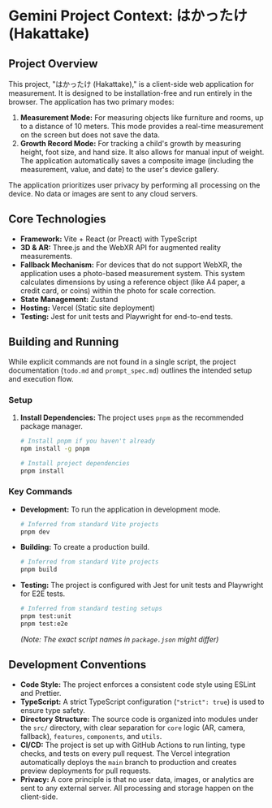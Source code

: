 # Gemini Project Context: はかったけ (Hakattake)

## Project Overview

This project, "はかったけ (Hakattake)," is a client-side web application for measurement. It is designed to be installation-free and run entirely in the browser. The application has two primary modes:

1.  **Measurement Mode:** For measuring objects like furniture and rooms, up to a distance of 10 meters. This mode provides a real-time measurement on the screen but does not save the data.
2.  **Growth Record Mode:** For tracking a child's growth by measuring height, foot size, and hand size. It also allows for manual input of weight. The application automatically saves a composite image (including the measurement, value, and date) to the user's device gallery.

The application prioritizes user privacy by performing all processing on the device. No data or images are sent to any cloud servers.

## Core Technologies

- **Framework:** Vite + React (or Preact) with TypeScript
- **3D & AR:** Three.js and the WebXR API for augmented reality measurements.
- **Fallback Mechanism:** For devices that do not support WebXR, the application uses a photo-based measurement system. This system calculates dimensions by using a reference object (like A4 paper, a credit card, or coins) within the photo for scale correction.
- **State Management:** Zustand
- **Hosting:** Vercel (Static site deployment)
- **Testing:** Jest for unit tests and Playwright for end-to-end tests.

## Building and Running

While explicit commands are not found in a single script, the project documentation (`todo.md` and `prompt_spec.md`) outlines the intended setup and execution flow.

### Setup

1.  **Install Dependencies:** The project uses `pnpm` as the recommended package manager.

    ```bash
    # Install pnpm if you haven't already
    npm install -g pnpm

    # Install project dependencies
    pnpm install
    ```

### Key Commands

- **Development:** To run the application in development mode.
  ```bash
  # Inferred from standard Vite projects
  pnpm dev
  ```
- **Building:** To create a production build.
  ```bash
  # Inferred from standard Vite projects
  pnpm build
  ```
- **Testing:** The project is configured with Jest for unit tests and Playwright for E2E tests.
  ```bash
  # Inferred from standard testing setups
  pnpm test:unit
  pnpm test:e2e
  ```
  _(Note: The exact script names in `package.json` might differ)_

## Development Conventions

- **Code Style:** The project enforces a consistent code style using ESLint and Prettier.
- **TypeScript:** A strict TypeScript configuration (`"strict": true`) is used to ensure type safety.
- **Directory Structure:** The source code is organized into modules under the `src/` directory, with clear separation for `core` logic (AR, camera, fallback), `features`, `components`, and `utils`.
- **CI/CD:** The project is set up with GitHub Actions to run linting, type checks, and tests on every pull request. The Vercel integration automatically deploys the `main` branch to production and creates preview deployments for pull requests.
- **Privacy:** A core principle is that no user data, images, or analytics are sent to any external server. All processing and storage happen on the client-side.
